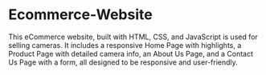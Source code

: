 # Ecommerce-Website
This eCommerce website, built with HTML, CSS, and JavaScript is used for selling cameras. It includes a responsive Home Page with highlights, a Product Page with detailed camera info, an About Us Page, and a Contact Us Page with a form, all designed to be responsive and user-friendly.
